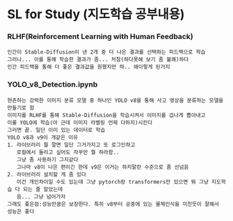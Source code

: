 # SL for Study (지도학습 공부내용)
### RLHF(Reinforcement Learning with Human Feedback)
    인간이 Stable-Diffusion이 낸 2개 중 더 나은 결과를 선택하는 피드백으로 학습
    그러나... 이를 통해 학습한 결과가 좀... 처참(하다못해 보기 좀 불쾌)하다
    인간 피드백을 통해 더 좋은 결과값을 원했지만 하.. 왜이렇게 된거지

### YOLO_v8_Detection.ipynb
    현존하는 강력한 이미지 분류 모델 중 하나인 YOLO v8을 통해 사고 영상을 분류하는 모델을 만들기로 함
    이미지를 RLHF를 통해 Stable-Diffusion을 학습시켜서 이미지를 겁나게 뽑아내고
    이를 YOLO에 학습(아 근데 이미지 라벨링 언제 다하지)시킨다
    그러면 끝. 일단 이미 있는 데이터로 학습
    YOLO v8과 v9이 개같은 이유
    1. 라이브러리 뭘 깔면 일단 그거가지고 또 로그인하고
       로컬에서 돌리고 싶어도 자꾸만 뭘 하라함..
       그냥 좀 사용하기 그지같다
       그나마 v8이 나은 편이긴 한데 v9은 이거는 하지말란 수준으로 좀 선넘음
    2. 라이브러리 설치할 게 좀 있다
       이건 개인차이일 수도 있는데 그냥 pytorch랑 transformers만 있으면 뭐 그냥 지도학습 다 되는 줄 알았는데
       음... 그냥 넘어가자
    그래도 좋은점:성능만큼은 보장한다. 특히 v8부터 공중에 있는 물체인식을 미친듯이 잘해서 성능은 좋다
